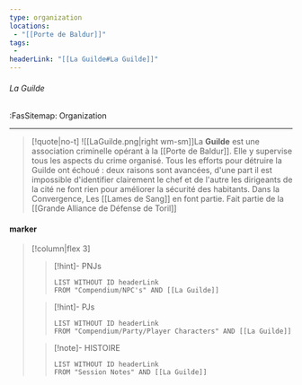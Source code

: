 ```yaml
---
type: organization
locations:
 - "[[Porte de Baldur]]"
tags:
 - 
headerLink: "[[La Guilde#La Guilde]]"
---
```


###### La Guilde
<span class="sub2">:FasSitemap: Organization</span>
___

> [!quote|no-t]
>![[LaGuilde.png|right wm-sm]]La **Guilde** est une association criminelle opérant à la [[Porte de Baldur]]. Elle y supervise tous les aspects du crime organisé. Tous les efforts pour détruire la Guilde ont échoué : deux raisons sont avancées, d'une part il est impossible d'identifier clairement le chef et de l'autre les dirigeants de la cité ne font rien pour améliorer la sécurité des habitants.
Dans la Convergence, Les [[Lames de Sang]] en font partie.
Fait partie de la [[Grande Alliance de Défense de Toril]]

#### marker
> [!column|flex 3]
>>[!hint]- PNJs
>>```dataview
>>LIST WITHOUT ID headerLink
>>FROM "Compendium/NPC's" AND [[La Guilde]]
>
>>[!hint]- PJs
>>```dataview
>>LIST WITHOUT ID headerLink
>>FROM "Compendium/Party/Player Characters" AND [[La Guilde]]
>
>>[!note]- HISTOIRE
>>```dataview
>>LIST WITHOUT ID headerLink
>>FROM "Session Notes" AND [[La Guilde]]